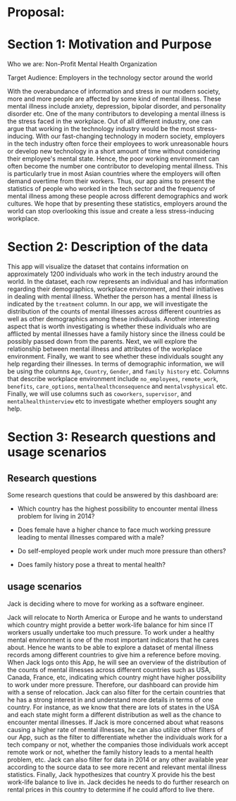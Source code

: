 Proposal: 
================

# Section 1: Motivation and Purpose
Who we are: Non-Profit Mental Health Organization

Target Audience: Employers in the technology sector around the world

With the overabundance of information and stress in our modern society, more and more people are affected by some kind of mental illness. These mental illness include anxiety, depression, bipolar disorder, and personality disorder etc. One of the many contributors to developing a mental illness is the stress faced in the workplace. Out of all different industry, one can argue that working in the technology industry would be the most stress-inducing. With our fast-changing technology in modern society, employers in the tech industry often force their employees to work unreasonable hours or develop new technology in a short amount of time without considering their employee's mental state. Hence, the poor working environment can often become the number one contributor to developing mental illness. This is particularly true in most Asian countries where the employers will often demand overtime from their workers. Thus, our app aims to present the statistics of people who worked in the tech sector and the frequency of mental illness among these people across different demographics and work cultures. We hope that by presenting these statistics, employers around the world can stop overlooking this issue and create a less stress-inducing workplace.




# Section 2: Description of the data

This app will visualize the dataset that contains information on approximately 1200 individuals who work in the tech industry around the world. In the dataset, each row represents an individual and has information regarding their demographics, workplace environment, and their initiatives in dealing with mental illness. Whether the person has a mental illness is indicated by the `treatment` column. In our app, we will investigate the distribution of the counts of mental illnesses across different countries as well as other demographics among these individuals. Another interesting aspect that is worth investigating is whether these individuals who are afflicted by mental illnesses have a family history since the illness could be possibly passed down from the parents. Next, we will explore the relationship between mental illness and attributes of the workplace environment. Finally, we want to see whether these individuals sought any help regarding their illnesses. In terms of demographic information, we will be using the columns `Age`, `Country`, `Gender`, and `family history` etc. Columns that describe workplace environment include `no_employees`, `remote_work`, `benefits`, `care_options`, `mentalhealthconsequence` and `mentalvsphysical` etc. Finally, we will use columns such as `coworkers`, `supervisor`, and `mentalhealthinterview` etc to investigate whether employers sought any help.

# Section 3: Research questions and usage scenarios

## Research questions

Some research questions that could be answered by this dashboard are:

- Which country has the highest possibility to encounter mental illness problem for living in 2014?

- Does female have a higher chance to face much working pressure leading to mental illnesses compared with a male?

- Do self-employed people work under much more pressure than others? 

- Does family history pose a threat to mental health?

## usage scenarios 

Jack is deciding where to move for working as a software engineer.

Jack will relocate to North America or Europe and he wants to understand which country might provide a better work-life balance for him since IT workers usually undertake too much pressure. To work under a healthy mental environment is one of the most important indicators that he cares about. Hence he wants to be able to explore a dataset of mental illness records among different countries to give him a reference before moving. When Jack logs onto this App, he will see an overview of the distribution of the counts of mental illnesses across different countries such as USA, Canada, France, etc, indicating which country might have higher possibility to work under more pressure. Therefore, our dashboard can provide him with a sense of relocation. Jack can also filter for the certain countries that he has a strong interest in and understand more details in terms of one country. For instance, as we know that there are lots of states in the USA and each state might form a different distribution as well as the chance to encounter mental illnesses. If Jack is more concerned about what reasons causing a higher rate of mental illnesses, he can also utilize other filters of our App, such as the filter to differentiate whether the individuals work for a tech company or not, whether the companies those individuals work accept remote work or not, whether the family history leads to a mental health problem, etc. Jack can also filter for data in 2014 or any other available year according to the source data to see more recent and relevant mental illness statistics. Finally, Jack hypothesizes that country X provide his the best work-life balance to live in. Jack decides he needs to do further research on rental prices in this country to determine if he could afford to live there.